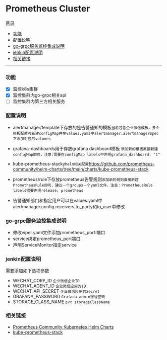 # Prometheus Cluster
[目录](#目录)
- [功能](#功能)
- [配置说明](#配置说明)
- [go-grpc服务监控集成说明](#go-grpc服务监控集成说明)
- [jenkin配置说明](#jenkin配置说明)
- [相关链接](#相关链接)
-----------
### 功能
- [x] 监控k8s集群
- [x] 监控集群内go-grpc相关api
- [ ] 监控集群内第三方相关服务

### 配置说明
* alertmanager/template下存放的是告警通知的模板```当前包含企业微信模板，多个模板配置可新建configMap并在values.yaml中alertmanager.alertmanagerSpec下添加对应的volumes```
  

* grafana-dashboards用于存放grafana dashboard模板 ```添加新的模板直接新建configMap即可，注意:需要在configMap labels中声明grafana_dashboard: "1"```
  

* kube-prometheus-stacky```helm相关配置```https://github.com/prometheus-community/helm-charts/tree/main/charts/kube-prometheus-stack
  

* prometheus/rule下存放prometheus告警规则```添加新的规则直接新建PrometheusRule即可，建议一个groups一个yaml文件，注意：PrometheusRule labels需要声明release: prometheus```


* 告警通知部门和指定用户可以在values.yaml中alertmanager.config.receivers.to_party和to_user中修改

### go-grpc服务监控集成说明
* 修改viper.yaml文件添加prometheus_port:端口 
* service绑定prometheus_port端口
* 声明ServiceMonitor指定service

### jenkin配置说明
需要添加如下选项参数
* WECHAT_CORP_ID ```企业微信企业ID```
* WECHAT_AGENT_ID ```企业微信应用的ID```
* WECHAT_API_SECRET ```企业微信应用的Secret```
* GRAFANA_PASSWORD ```Grafana admin账号密码```
* STORAGE_CLASS_NAME ```pvc storageClassName```


### 相关链接
* [Prometheus Community Kubernetes Helm Charts](https://github.com/prometheus-community/helm-charts)
* [kube-prometheus-stack](https://github.com/prometheus-community/helm-charts/tree/main/charts/kube-prometheus-stack#kube-prometheus-stack)
